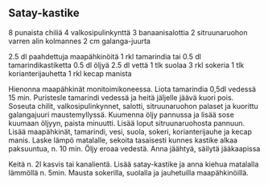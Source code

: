 
## Satay-kastike

8 punaista chiliä
4 valkosipulinkynttä
3 banaanisalottia
2 sitruunaruohon varren alin kolmannes
2 cm galanga-juurta

2.5 dl paahdettuja maapähkinöitä
1 rkl tamarindia tai 0.5 dl tamarindikastiketta
0.5 dl öljyä
2.5 dl vettä
1 tlk suolaa
3 rkl sokeria
1 tlk korianterijauhetta
1 rkl kecap manista

Hienonna maapähkinät monitoimikoneessa.
Liota tamarindia 0,5dl vedessä 15 min. Puristesle tamarindi vedessä ja heitä jäljelle jäävä kuori pois.
Soseuta chilit, valkosipulinkynnet, salotti, sitruunaruohon palaset ja kuorittu galangajuuri maustemyllyssä.
Kuumenna öljy pannussa ja lisää sose kuumaan öljyyn, paista minuutti.
Lisää loput sitruunaruohosta pannuun.
Lisää maapähkinät, tamarindi, vesi, suola, sokeri, korianterijauhe ja kecap manis.
Laske lämpö matalalle, sekoita tasaisesti kunnes kastike alkaa paksuuntua, n. 10 min. Öljy eroaa vedestä.
Anna jäähtyä, säilytä jääkaapissa

Keitä n. 2l kasvis tai kanalientä. Lisää satay-kastike ja anna kiehua matalalla lämmöllä n. 5min. Mausta sokerilla, suolalla ja jauhetuilla maapähkinöillä.